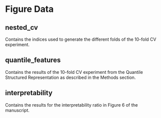 # Figure Data

## nested_cv

Contains the indices used to generate the different folds of the 10-fold CV experiment.

## quantile_features

Contains the results of the 10-fold CV experiment from the Quantile Structured Representation as described in the Methods section.

## interpretability

Contains the results for the interpretability ratio in Figure 6 of the manuscript.